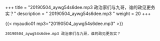 +++
title = "20190504_aywg54s6dee.mp3 政治家们与九哥，谁的政见更务实？"
description = " 20190504_aywg54s6dee.mp3 "
weight = 20
+++

{{< myaudio01 mp3="20190504_aywg54s6dee.mp3" >}}

    20190504_aywg54s6dee.mp3 政治家们与九哥，谁的政见更务实？
